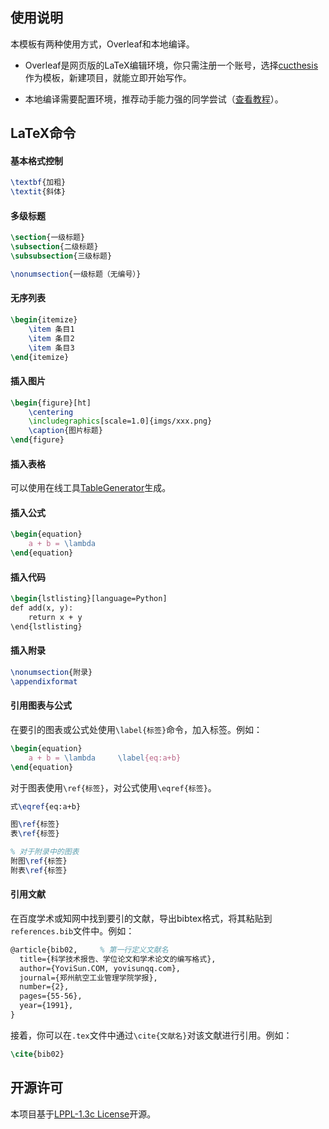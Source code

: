 ## 使用说明

本模板有两种使用方式，Overleaf和本地编译。

+   Overleaf是网页版的LaTeX编辑环境，你只需注册一个账号，选择[cucthesis](https://www.overleaf.com/latex/templates/cucthesis/fycxjcfshqrz)作为模板，新建项目，就能立即开始写作。

+   本地编译需要配置环境，推荐动手能力强的同学尝试（[查看教程](installation.md)）。

## LaTeX命令

#### 基本格式控制

```latex
\textbf{加粗}
\textit{斜体}
```

#### 多级标题

```latex
\section{一级标题}
\subsection{二级标题}
\subsubsection{三级标题}

\nonumsection{一级标题（无编号）}
```

#### 无序列表

```latex
\begin{itemize}
    \item 条目1
    \item 条目2
    \item 条目3
\end{itemize}
```

#### 插入图片

```latex
\begin{figure}[ht]
    \centering
    \includegraphics[scale=1.0]{imgs/xxx.png}
    \caption{图片标题}
\end{figure}
```

#### 插入表格

可以使用在线工具[TableGenerator](https://www.tablesgenerator.com/)生成。

#### 插入公式

```latex
\begin{equation}
    a + b = \lambda
\end{equation}
```

#### 插入代码

```latex
\begin{lstlisting}[language=Python]
def add(x, y):
    return x + y
\end{lstlisting}
```

#### 插入附录

```latex
\nonumsection{附录}
\appendixformat
```

#### 引用图表与公式

在要引的图表或公式处使用`\label{标签}`命令，加入标签。例如：

```latex
\begin{equation}
    a + b = \lambda		\label{eq:a+b}
\end{equation}
```

对于图表使用`\ref{标签}`，对公式使用`\eqref{标签}`。

```latex
式\eqref{eq:a+b}

图\ref{标签}
表\ref{标签}

% 对于附录中的图表
附图\ref{标签}
附表\ref{标签}
```

#### 引用文献

在百度学术或知网中找到要引的文献，导出bibtex格式，将其粘贴到`references.bib`文件中。例如：

```latex
@article{bib02,		% 第一行定义文献名
  title={科学技术报告、学位论文和学术论文的编写格式},
  author={YoviSun.COM, yovisunqq.com},
  journal={郑州航空工业管理学院学报},
  number={2},
  pages={55-56},
  year={1991},
}
```

接着，你可以在`.tex`文件中通过`\cite{文献名}`对该文献进行引用。例如：

```latex
\cite{bib02}
```

## 开源许可

本项目基于[LPPL-1.3c License](https://github.com/blueloveTH/cucthesis/blob/main/License)开源。